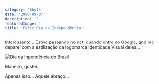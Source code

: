 ```yaml
---
category: 'Shots'
date: '2006-09-07'
description: ''
featuredImage: ''
title: 'Feliz Dia da Independência'
---
```


Interessante... Estive passando no net, quando entre no [Google](http://www.google.com.br/), qnd me deparei com a estilização da logomarca Identidade Visual deles...

![Dia da Inpendência do Brasil](/uploads/brazil06.jpg)

Maneiro, gostei...

Apenas isso... Aquele abraço...
